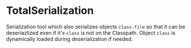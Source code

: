 TotalSerialization
==================

Serialization tool which also serializes objects `class-file` so that it can be deseriazlized even if it's `class` is not on the Classpath. Object `class` is dynamically loaded during deserialization if needed.
